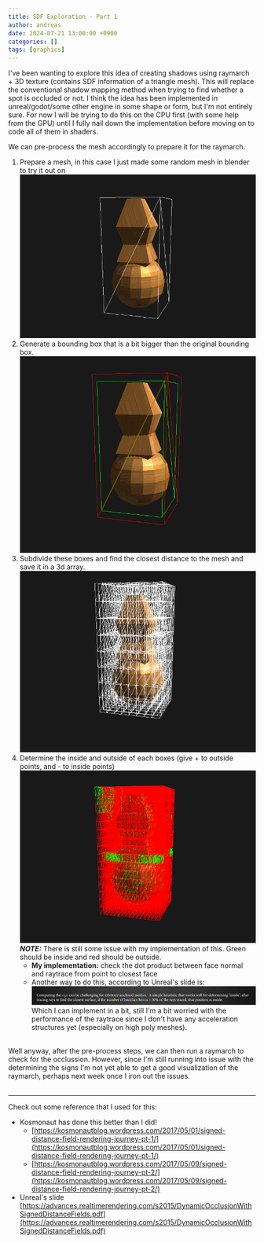 ```yaml
---
title: SDF Exploration - Part 1
author: andreas
date: 2024-07-21 13:00:00 +0900
categories: []
tags: [graphics]
---
```



I've been wanting to explore this idea of creating shadows using raymarch + 3D texture (contains SDF information of a triangle mesh). This will replace the conventional shadow mapping method when trying to find whether a spot is occluded or not. I think the idea has been implemented in unreal/godot/some other engine in some shape or form, but I'm not entirely sure. For now I will be trying to do this on the CPU first (with some help from the GPU) until I fully nail down the implementation before moving on to code all of them in shaders.

We can pre-process the mesh accordingly to prepare it for the raymarch.
 1. Prepare a mesh, in this case I just made some random mesh in blender to try it out on
 ![SDF Boxes](../assets/img/post_img/2024-07-21-sdf-exploration/trophy.png)
 2. Generate a bounding box that is a bit bigger than the original bounding box.
 ![SDF Boxes](../assets/img/post_img/2024-07-21-sdf-exploration/boundingbox.png)
 3. Subdivide these boxes and find the closest distance to the mesh and save it in a 3d array.
 ![SDF Boxes](../assets/img/post_img/2024-07-21-sdf-exploration/sdf_boxes_1.png)
 4. Determine the inside and outside of each boxes (give + to outside points, and - to inside points)
![SDF Boxes](../assets/img/post_img/2024-07-21-sdf-exploration/generatedsign.png)**_NOTE:_**  There is still some issue with my implementation of this. Green should be inside and red should be outside.
    - **My implementation:** check the dot product between face normal and raytrace from point to closest face 
    - Another way to do this, according to Unreal's slide is: ![Unreal Sign Check](../assets/img/post_img/2024-07-21-sdf-exploration/unreal-sign.png)
    Which I can implement in a bit, still I'm a bit worried with the performance of the raytrace since I don't have any acceleration structures yet (especially on high poly meshes).
 
 <br/>
 Well anyway, after the pre-process steps, we can then run a raymarch to check for the occlussion. However, since I'm still running into issue with the determining the signs I'm not yet able to get a good visualization of the raymarch, perhaps next week once I iron out the issues.

<br/>
<br/>

----

Check out some reference that I used for this:
- Kosmonaut has done this better than I did! 
    - [https://kosmonautblog.wordpress.com/2017/05/01/signed-distance-field-rendering-journey-pt-1/](https://kosmonautblog.wordpress.com/2017/05/01/signed-distance-field-rendering-journey-pt-1/)
    - [https://kosmonautblog.wordpress.com/2017/05/09/signed-distance-field-rendering-journey-pt-2/](https://kosmonautblog.wordpress.com/2017/05/09/signed-distance-field-rendering-journey-pt-2/)
- Unreal's slide [https://advances.realtimerendering.com/s2015/DynamicOcclusionWithSignedDistanceFields.pdf](https://advances.realtimerendering.com/s2015/DynamicOcclusionWithSignedDistanceFields.pdf)